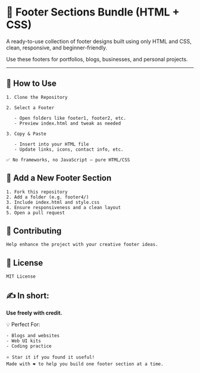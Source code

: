 # 🔻 Footer Sections Bundle (HTML + CSS)

A ready-to-use collection of footer designs built using only HTML and CSS, clean, responsive, and beginner-friendly.

Use these footers for portfolios, blogs, businesses, and personal projects.

---

## 🚀 How to Use

    1. Clone the Repository

    2. Select a Footer

       - Open folders like footer1, footer2, etc.
       - Preview index.html and tweak as needed

    3. Copy & Paste

       - Insert into your HTML file
       - Update links, icons, contact info, etc.

    ✅ No frameworks, no JavaScript — pure HTML/CSS



## 📌 Add a New Footer Section

    1. Fork this repository
    2. Add a folder (e.g. footer4/)
    3. Include index.html and style.css
    4. Ensure responsiveness and a clean layout
    5. Open a pull request



## 🙌 Contributing

    Help enhance the project with your creative footer ideas.



## 📄 License

    MIT License



## ✍️ In short:

**Use freely with credit.**

💡 Perfect For:

    - Blogs and websites
    - Web UI kits
    - Coding practice

    ⭐ Star it if you found it useful!
    Made with ❤️ to help you build one footer section at a time.
